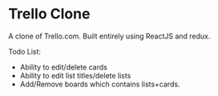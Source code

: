 # Trello Clone

A clone of Trello.com. Built entirely using ReactJS and redux.

Todo List: 
- Ability to edit/delete cards
- Ability to edit list titles/delete lists
- Add/Remove boards which contains lists+cards.

